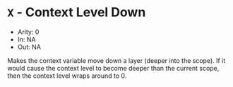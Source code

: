 # `X` - Context Level Down

- Arity: 0
- In: NA
- Out: NA

Makes the context variable move down a layer (deeper into the scope). If it would cause the context level to become deeper than the current scope, then the context level wraps around to 0.
